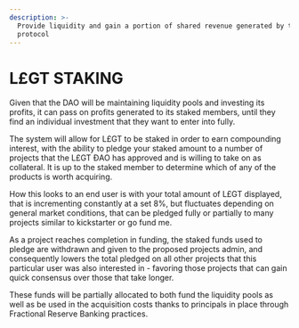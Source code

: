 ```yaml
---
description: >-
  Provide liquidity and gain a portion of shared revenue generated by the
  protocol
---
```


# L£GT STAKING

Given that the DAO will be maintaining liquidity pools and investing its profits, it can pass on profits generated to its staked members, until they find an individual investment that they want to enter into fully.

The system will allow for L£GT to be staked in order to earn compounding interest, with the ability to pledge your staked amount to a number of projects that the L£GT ĐAO has approved and is willing to take on as collateral.  It is up to the staked member to determine which of any of the products is worth acquiring.&#x20;

How this looks to an end user is with your total amount of L£GT displayed, that is incrementing constantly at a set 8%, but fluctuates depending on general market conditions, that can be pledged fully or partially to many projects similar to kickstarter or go fund me.

As a project reaches completion in funding, the staked funds used to pledge are withdrawn and given to the proposed projects admin, and consequently lowers the total pledged on all other projects that this particular user was also interested in - favoring those projects that can gain quick consensus over those that take longer.  &#x20;

These funds will be partially allocated to both fund the liquidity pools as well as be used in the acquisition costs thanks to principals in place through Fractional Reserve Banking practices.&#x20;
